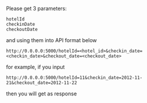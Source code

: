 

Please get 3 parameters:

```
hotelId
checkinDate
checkoutDate 
```

and using them into API format below 

```
http://0.0.0.0:5000/hotelId=<hotel_id>&checkin_date=<checkin_date>&checkout_date=<checkout_date>

```


for example, if you input 

```
http://0.0.0.0:5000/hotelId=11&checkin_date=2012-11-21&checkout_date=2012-11-22
```

then you will get as response 
